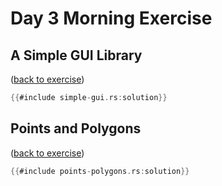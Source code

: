 # Day 3 Morning Exercise

## A Simple GUI Library

([back to exercise](simple-gui.md))

```rust
{{#include simple-gui.rs:solution}}
```

## Points and Polygons

([back to exercise](points-polygons.md))

```rust
{{#include points-polygons.rs:solution}}
```
